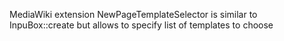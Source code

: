 MediaWiki extension NewPageTemplateSelector is similar to InpuBox::create but allows to specify list of templates to choose

<NewPageTemplateSelector templates="Empty article, Article about a feature,Article about a product" placeholder="Please enter a page name"/>
